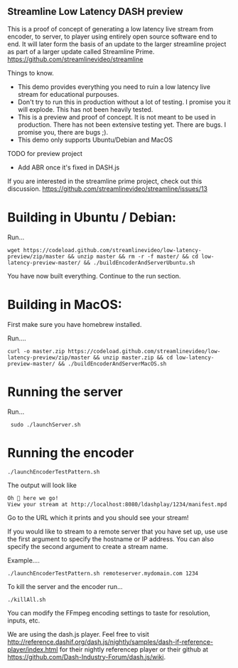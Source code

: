 ## Streamline Low Latency DASH preview

This is a proof of concept of generating a low latency live stream from encoder, to server, to player using entirely open source software end to end. It will later form the basis of an update to the larger streamline project as part of a larger update called Streamline Prime. https://github.com/streamlinevideo/streamline

Things to know.

- This demo provides everything you need to ruin a low latency live stream for educational purpouses.
- Don't try to run this in production without a lot of testing. I promise you it will explode. This has not been heavily tested.
- This is a preview and proof of concept. It is not meant to be used in production. There has not been extensive testing yet. There are bugs. I promise you, there are bugs ;).
- This demo only supports Ubuntu/Debian and MacOS


TODO for preview project

- Add ABR once it's fixed in DASH.js

If you are interested in the streamline prime project, check out this discussion. https://github.com/streamlinevideo/streamline/issues/13


# Building in Ubuntu / Debian:

Run...

    wget https://codeload.github.com/streamlinevideo/low-latency-preview/zip/master && unzip master && rm -r -f master/ && cd low-latency-preview-master/ && ./buildEncoderAndServerUbuntu.sh    

You have now built everything. Continue to the run section.


# Building in MacOS:


First make sure you have homebrew installed. 


Run....

    curl -o master.zip https://codeload.github.com/streamlinevideo/low-latency-preview/zip/master && unzip master.zip && cd low-latency-preview-master/ && ./buildEncoderAndServerMacOS.sh
    

# Running the server
    

Run...

     sudo ./launchServer.sh


# Running the encoder

    ./launchEncoderTestPattern.sh 

The output will look like

    Oh 💩 here we go!
    View your stream at http://localhost:8080/ldashplay/1234/manifest.mpd

Go to the URL which it prints and you should see your stream!


If you would like to stream to a remote server that you have set up, use use the first argument to specify the hostname or IP address. You can also specify the second argument to create a stream name. 

Example....

    ./launchEncoderTestPattern.sh remoteserver.mydomain.com 1234

To kill the server and the encoder run...

    ./killAll.sh

You can modify the FFmpeg encoding settings to taste for resolution, inputs, etc.

We are using the dash.js player. Feel free to visit http://reference.dashif.org/dash.js/nightly/samples/dash-if-reference-player/index.html for their nightly referencep player or their github at https://github.com/Dash-Industry-Forum/dash.js/wiki.

